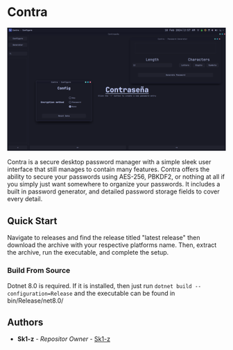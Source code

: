 # Contra
![](img/Contra.png)

Contra is a secure desktop password manager with a simple sleek user interface that still manages to contain many features. Contra offers the ability to secure your passwords using AES-256, PBKDF2, or nothing at all if you simply just want somewhere to organize your passwords. It includes a built in password generator, and detailed password storage fields to cover every detail.

## Quick Start

Navigate to releases and find the release titled "latest release" then download the archive with your respective platforms name. Then, extract the archive, run the executable, and complete the setup.

### Build From Source
Dotnet 8.0 is required. If it is installed, then just run `dotnet build --configuration=Release` and the executable can be found in bin/Release/net8.0/

## Authors

  - **Sk1-z** - *Repositor Owner* -
    [Sk1-z](https://github.com/Sk1-z)
